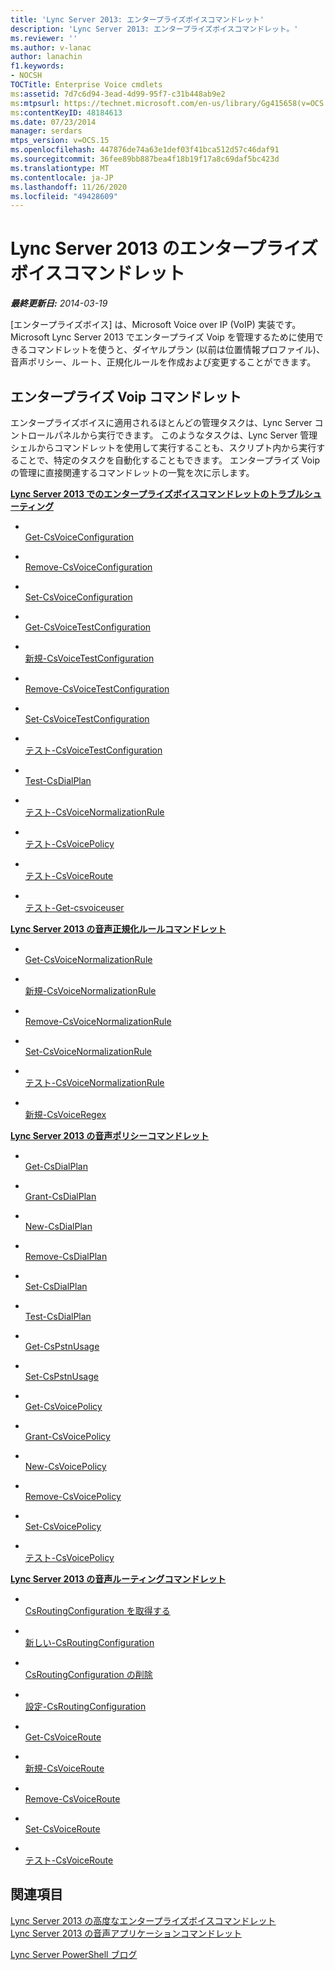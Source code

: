 ```yaml
---
title: 'Lync Server 2013: エンタープライズボイスコマンドレット'
description: 'Lync Server 2013: エンタープライズボイスコマンドレット。'
ms.reviewer: ''
ms.author: v-lanac
author: lanachin
f1.keywords:
- NOCSH
TOCTitle: Enterprise Voice cmdlets
ms:assetid: 7d7c6d94-3ead-4d99-95f7-c31b448ab9e2
ms:mtpsurl: https://technet.microsoft.com/en-us/library/Gg415658(v=OCS.15)
ms:contentKeyID: 48184613
ms.date: 07/23/2014
manager: serdars
mtps_version: v=OCS.15
ms.openlocfilehash: 447876de74a63e1def03f41bca512d57c46daf91
ms.sourcegitcommit: 36fee89bb887bea4f18b19f17a8c69daf5bc423d
ms.translationtype: MT
ms.contentlocale: ja-JP
ms.lasthandoff: 11/26/2020
ms.locfileid: "49428609"
---
```

# <a name="enterprise-voice-cmdlets-in-lync-server-2013"></a>Lync Server 2013 のエンタープライズボイスコマンドレット

<div data-xmlns="http://www.w3.org/1999/xhtml">

<div class="topic" data-xmlns="http://www.w3.org/1999/xhtml" data-msxsl="urn:schemas-microsoft-com:xslt" data-cs="https://msdn.microsoft.com/">

<div data-asp="https://msdn2.microsoft.com/asp">



</div>

<div id="mainSection">

<div id="mainBody">

<span> </span>

_**最終更新日:** 2014-03-19_

[エンタープライズボイス] は、Microsoft Voice over IP (VoIP) 実装です。 Microsoft Lync Server 2013 でエンタープライズ Voip を管理するために使用できるコマンドレットを使うと、ダイヤルプラン (以前は位置情報プロファイル)、音声ポリシー、ルート、正規化ルールを作成および変更することができます。

<div>

## <a name="enterprise-voice-cmdlets"></a>エンタープライズ Voip コマンドレット

エンタープライズボイスに適用されるほとんどの管理タスクは、Lync Server コントロールパネルから実行できます。 このようなタスクは、Lync Server 管理シェルからコマンドレットを使用して実行することも、スクリプト内から実行することで、特定のタスクを自動化することもできます。 エンタープライズ Voip の管理に直接関連するコマンドレットの一覧を次に示します。

**[Lync Server 2013 でのエンタープライズボイスコマンドレットのトラブルシューティング](lync-server-2013-troubleshooting-enterprise-voice-cmdlets.md)**

  - <span></span>  
    [Get-CsVoiceConfiguration](https://technet.microsoft.com/library/Gg398815(v=OCS.15))

  - <span></span>  
    [Remove-CsVoiceConfiguration](https://technet.microsoft.com/library/Gg398804(v=OCS.15))

  - <span></span>  
    [Set-CsVoiceConfiguration](https://technet.microsoft.com/library/Gg398967(v=OCS.15))

<!-- end list -->

  - <span></span>  
    [Get-CsVoiceTestConfiguration](https://technet.microsoft.com/library/Gg412957(v=OCS.15))

  - <span></span>  
    [新規-CsVoiceTestConfiguration](https://technet.microsoft.com/library/Gg398961(v=OCS.15))

  - <span></span>  
    [Remove-CsVoiceTestConfiguration](https://technet.microsoft.com/library/Gg412813(v=OCS.15))

  - <span></span>  
    [Set-CsVoiceTestConfiguration](https://technet.microsoft.com/library/Gg398614(v=OCS.15))

  - <span></span>  
    [テスト-CsVoiceTestConfiguration](https://technet.microsoft.com/library/Gg398260(v=OCS.15))

<!-- end list -->

  - <span></span>  
    [Test-CsDialPlan](https://technet.microsoft.com/library/Gg399024(v=OCS.15))

<!-- end list -->

  - <span></span>  
    [テスト-CsVoiceNormalizationRule](https://technet.microsoft.com/library/Gg399003(v=OCS.15))

<!-- end list -->

  - <span></span>  
    [テスト-CsVoicePolicy](https://technet.microsoft.com/library/Gg398310(v=OCS.15))

<!-- end list -->

  - <span></span>  
    [テスト-CsVoiceRoute](https://technet.microsoft.com/library/Gg425873(v=OCS.15))

<!-- end list -->

  - <span></span>  
    [テスト-Get-csvoiceuser](https://technet.microsoft.com/library/Gg413013(v=OCS.15))

**[Lync Server 2013 の音声正規化ルールコマンドレット](lync-server-2013-voice-normalization-rules-cmdlets.md)**

  - <span></span>  
    [Get-CsVoiceNormalizationRule](https://technet.microsoft.com/library/Gg398393(v=OCS.15))

  - <span></span>  
    [新規-CsVoiceNormalizationRule](https://technet.microsoft.com/library/Gg398240(v=OCS.15))

  - <span></span>  
    [Remove-CsVoiceNormalizationRule](https://technet.microsoft.com/library/Gg398501(v=OCS.15))

  - <span></span>  
    [Set-CsVoiceNormalizationRule](https://technet.microsoft.com/library/Gg398491(v=OCS.15))

  - <span></span>  
    [テスト-CsVoiceNormalizationRule](https://technet.microsoft.com/library/Gg399003(v=OCS.15))

<!-- end list -->

  - <span></span>  
    [新規-CsVoiceRegex](https://technet.microsoft.com/library/Gg412751(v=OCS.15))

**[Lync Server 2013 の音声ポリシーコマンドレット](lync-server-2013-voice-policy-cmdlets.md)**

  - <span></span>  
    [Get-CsDialPlan](https://technet.microsoft.com/library/Gg413043(v=OCS.15))

  - <span></span>  
    [Grant-CsDialPlan](https://technet.microsoft.com/library/Gg398547(v=OCS.15))

  - <span></span>  
    [New-CsDialPlan](https://technet.microsoft.com/library/Gg425860(v=OCS.15))

  - <span></span>  
    [Remove-CsDialPlan](https://technet.microsoft.com/library/Gg398791(v=OCS.15))

  - <span></span>  
    [Set-CsDialPlan](https://technet.microsoft.com/library/Gg398644(v=OCS.15))

  - <span></span>  
    [Test-CsDialPlan](https://technet.microsoft.com/library/Gg399024(v=OCS.15))

<!-- end list -->

  - <span></span>  
    [Get-CsPstnUsage](https://technet.microsoft.com/library/Gg412734(v=OCS.15))

  - <span></span>  
    [Set-CsPstnUsage](https://technet.microsoft.com/library/Gg399069(v=OCS.15))

<!-- end list -->

  - <span></span>  
    [Get-CsVoicePolicy](https://technet.microsoft.com/library/Gg398101(v=OCS.15))

  - <span></span>  
    [Grant-CsVoicePolicy](https://technet.microsoft.com/library/Gg398828(v=OCS.15))

  - <span></span>  
    [New-CsVoicePolicy](https://technet.microsoft.com/library/Gg425856(v=OCS.15))

  - <span></span>  
    [Remove-CsVoicePolicy](https://technet.microsoft.com/library/Gg398309(v=OCS.15))

  - <span></span>  
    [Set-CsVoicePolicy](https://technet.microsoft.com/library/Gg399021(v=OCS.15))

  - <span></span>  
    [テスト-CsVoicePolicy](https://technet.microsoft.com/library/Gg398310(v=OCS.15))

**[Lync Server 2013 の音声ルーティングコマンドレット](lync-server-2013-voice-routing-cmdlets.md)**

  - <span></span>  
    [CsRoutingConfiguration を取得する](https://technet.microsoft.com/library/Gg425851(v=OCS.15))

  - <span></span>  
    [新しい-CsRoutingConfiguration](https://technet.microsoft.com/library/Gg399056(v=OCS.15))

  - <span></span>  
    [CsRoutingConfiguration の削除](https://technet.microsoft.com/library/Gg398643(v=OCS.15))

  - <span></span>  
    [設定-CsRoutingConfiguration](https://technet.microsoft.com/library/Gg412811(v=OCS.15))

<!-- end list -->

  - <span></span>  
    [Get-CsVoiceRoute](https://technet.microsoft.com/library/Gg425926(v=OCS.15))

  - <span></span>  
    [新規-CsVoiceRoute](https://technet.microsoft.com/library/Gg398197(v=OCS.15))

  - <span></span>  
    [Remove-CsVoiceRoute](https://technet.microsoft.com/library/Gg398468(v=OCS.15))

  - <span></span>  
    [Set-CsVoiceRoute](https://technet.microsoft.com/library/Gg412893(v=OCS.15))

  - <span></span>  
    [テスト-CsVoiceRoute](https://technet.microsoft.com/library/Gg425873(v=OCS.15))

</div>

<div>

## <a name="see-also"></a>関連項目


[Lync Server 2013 の高度なエンタープライズボイスコマンドレット](lync-server-2013-advanced-enterprise-voice-cmdlets.md)  
[Lync Server 2013 の音声アプリケーションコマンドレット](lync-server-2013-voice-application-cmdlets.md)  


[Lync Server PowerShell ブログ](https://go.microsoft.com/fwlink/p/?linkid=203150)  
  

</div>

</div>

<span> </span>

</div>

</div>

</div>

